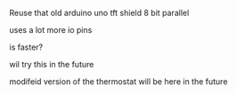 Reuse that old arduino uno tft shield 8 bit parallel

uses a lot more io pins

is faster?

wil try this in the future

modifeid version of the thermostat will be here in the future
